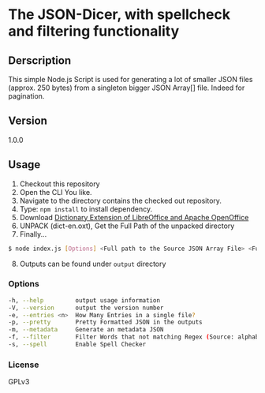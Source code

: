 The JSON-Dicer, with spellcheck and filtering functionality
==============

Derscription
------------
This simple Node.js Script is used for generating a lot of smaller JSON files (approx. 250 bytes)
from a singleton bigger JSON Array[] file. Indeed for pagination.

Version
-------
1.0.0

Usage
-----
1. Checkout this repository
2. Open the CLI You like.
3. Navigate to the directory contains the checked out repository. 
4. Type: `npm install` to install dependency.
5. Download [Dictionary Extension of LibreOffice and Apache OpenOffice](http://extensions.openoffice.org/en/project/english-dictionaries-apache-openoffice)
6. UNPACK (dict-en.oxt), Get the Full Path of the unpacked directory
7. Finally...

```sh
$ node index.js [Options] <Full path to the Source JSON Array File> <Full path to the directory contains en_US.aff, en_US.dic, en_GB.aff, en_GB.dic)
```

8. Outputs can be found under `output` directory
### Options
```sh
-h, --help         output usage information
-V, --version      output the version number
-e, --entries <n>  How Many Entries in a single file?
-p, --pretty       Pretty Formatted JSON in the outputs
-m, --metadata     Generate an metadata JSON
-f, --filter       Filter Words that not matching Regex (Source: alphabets)
-s, --spell        Enable Spell Checker
```

### License
GPLv3